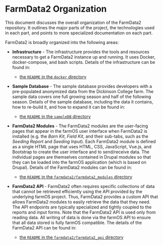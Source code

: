 # FarmData2 Organization

This document discusses the overall organization of the FarmData2 repository.  It outlines the major parts of the project, the technologies used in each part, and points to more specialized documentation on each part.

FarmData2 is broadly organized into the following areas:

- **Infrastructure** - The infrastructure provides the tools and resources necessary to get a FarmData2 instance up and running.  It uses Docker, docker-compose, and bash scripts.  Details of the infrastructure can be found in:
  - [the `README` in the `docker` directory](../docker/README.md)

- **Sample Database** - The sample database provides developers with a pre-populated anonymized data from the Dickinson College farm.  The sample data covers one full growing season and half of the following season.  Details of the sample database, including the data it contains, how to re-build it, and how to expand it can be found in:
  - [the `README` in the `sampleDB` directory](../docker/sampleDB/README.md)

- **FarmData2 Modules** - The FarmData2 modules are the user-facing pages that appear in the farmOS user interface when FarmData2 is installed (e.g. the *Barn Kit*, *Field Kit*, and their sub-tabs, such as the *Seeding Report* and *Seeding Input*).  Each FarmData2 module is defined as a single HTML page that uses HTML, CSS, JavaScript, Vue.js, and Bootstrap to create the user interface and to send/receive data.  The individual pages are themselves contained in Drupal modules so that they can be loaded into the farmOS application (which is based on Drupal).  Details of the FarmData2 modules can be found in:
  - [the `README` in the `farmdata2/farmdata2_modules` directory](../farmdata2/farmdata2_modules/README.md)

- **FarmData2 API** - FarmData2 often requires specific collections of data that cannot be retrieved efficiently using the API provided by the underlying farmOS project.  Thus, FarmData2 provides a custom API that allows FarmData2 modules to easily retrieve the data that they need.  The API endpoints are typically specialized and tightly coupled to the reports and input forms.  Note that the FarmData2 API is used only from reading data.  All writing of data is done via the farmOS API to ensure that all data stored is fully farmOS compatible.  The details of the FarmData2 API can be found in:
  - [the `README` in the `farmdata2/farmdata2_api` directory](../farmdata2/farmdata2_api/README.md)